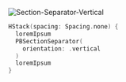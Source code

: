 ![Section-Separator-Vertical](https://github.com/powerhome/playbook-swift/assets/112719604/a10fe416-0340-4c6b-8cac-c4a876da3a85)

```swift
HStack(spacing: Spacing.none) {
  loremIpsum
  PBSectionSeparator(
    orientation: .vertical
  )
  loremIpsum
}
```

